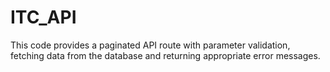 # ITC_API
This code provides a paginated API route with parameter validation, fetching data from the database and returning appropriate error messages.
